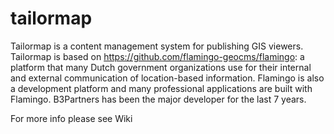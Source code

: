 # tailormap
Tailormap is a content management system for publishing GIS viewers. Tailormap is based on https://github.com/flamingo-geocms/flamingo: a platform that many Dutch government organizations use for their internal and external communication of location-based information. Flamingo is also a development platform and many professional applications are built with Flamingo. B3Partners has been the major developer for the last 7 years.

For more info please see Wiki
